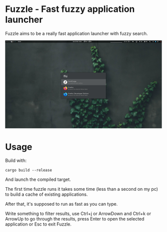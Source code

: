 # Fuzzle - Fast fuzzy application launcher

Fuzzle aims to be a really fast application launcher with fuzzy search.

![screenshot](screen.png)

# Usage

Build with:
```
cargo build --release
```

And launch the compiled target.

The first time fuzzle runs it takes some time (less than a second on my pc) to build a cache of existing applications.

After that, it's supposed to run as fast as you can type.

Write something to filter results, use Ctrl+j or ArrowDown and Ctrl+k or ArrowUp to go through the results, press Enter to open the selected application or Esc to exit Fuzzle.
